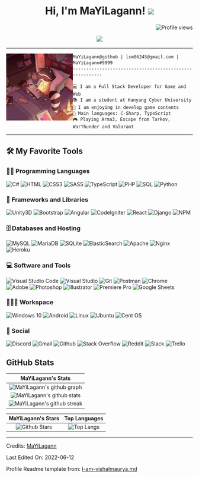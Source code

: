 <h1 align="center">
Hi, I'm MaYiLagann!
  <img src="https://media.giphy.com/media/hvRJCLFzcasrR4ia7z/giphy.gif" width="30"></h1>
 <!--<img src="https://komarev.com/ghpvc/?username=MaYiLagann&label=Profile%20Views&color=0e75b6&style=flat" align='right' alt="MaYiLagann" />-->
 <img src="https://gpvc.arturio.dev/MaYiLagann" alt="Profile views" align='right'/> <a href="https://github.com/MaYiLagann/MaYiLagann/"> </a>
<br/>

<!-- Typing SVG by DenverCoder1 - https://github.com/DenverCoder1/readme-typing-svg -->
<p align="center">
  <a href="https://github.com/DenverCoder1/readme-typing-svg"><img src="https://readme-typing-svg.herokuapp.com?lines=Game+%26+Web+Developer;Always%20learning%20new%20things%2E&font=Fira%20Code&center=true&width=380&height=45"></a>
</p>

<hr>

<img align="left" src="./lofi.gif" alt="Unfortunately I didn't find the author of the pic, feel to open a pull request if found" width="180"/>

```
MaYiLagann@github | lsm86245@gmail.com | MaYiLagann#9999
--------------------------------------------------------

💻 I am a Full Stack Developer for Game and Web
📚 I am a student at Hanyang Cyber University
📝 I am enjoying in develop game contents
🌟 Main languages: C-Sharp, TypeScript
🎮 Playing Arma3, Escape from Tarkov, WarThunder and Valorant
```

<hr>

## 🛠️ My Favorite Tools

### 👨‍💻 Programming Languages

<p>
    <img alt="C#" src="https://img.shields.io/badge/C%23-%23239120.svg?logo=c-sharp&logoColor=white">
    <img alt="HTML" src="https://img.shields.io/badge/HTML5%20-%23E34F26.svg?logo=html5&logoColor=white">
    <img alt="CSS3" src="https://img.shields.io/badge/CSS3%20-%231572B6.svg?logo=css3&logoColor=white">
    <img alt="SASS" src="https://img.shields.io/badge/SASS-hotpink.svg?logo=SASS&logoColor=white">
    <img alt="TypeScript" src="https://img.shields.io/badge/TypeScript-%23007ACC.svg?logo=typescript&logoColor=white">
    <img alt="PHP" src="https://img.shields.io/badge/PHP-%23777BB4.svg?logo=php&logoColor=white">
    <img alt="SQL" src="https://img.shields.io/badge/SQL%20-%23025E8C.svg?logo=amazon-dynamodb&logoColor=white">
    <img alt="Python" src="https://img.shields.io/badge/Python%20-%2314354C.svg?logo=python&logoColor=white">

</p>

### 🧰 Frameworks and Libraries

<p>
    <img alt="Unity3D" src="https://img.shields.io/badge/Unity3D-%23000000.svg?&logo=unity&logoColor=white">
    <img alt="Bootstrap" src="https://img.shields.io/badge/Bootstrap-563D7C?logo=bootstrap&logoColor=white">
    <img alt="Angular" src="https://img.shields.io/badge/Angular-%23DD0031.svg?&logo=angular&logoColor=white">
    <img alt="CodeIgniter" src="https://img.shields.io/badge/CodeIgniter-%23EF4223.svg?logo=codeIgniter&logoColor=white">
    <img alt="React" src="https://img.shields.io/badge/React-20232A?logo=react&logoColor=61DAFB">
    <img alt="Django" src="https://img.shields.io/badge/Django-092E20?logo=django&logoColor=white">
    <img alt="NPM" src="https://img.shields.io/badge/NPM-%23000000.svg?logo=npm&logoColor=white">

</p>

### 🗄️ Databases and Hosting

<p>
    <img alt="MySQL" src="https://img.shields.io/badge/MySQL-00000F?logo=mysql&logoColor=white">
    <img alt="MariaDB" src="https://img.shields.io/badge/MariaDB-003545?logo=mariadb&logoColor=white">
    <img alt="SQLite" src="https://img.shields.io/badge/SQLite-%2307405e.svg?logo=sqlite&logoColor=white">
    <img alt="ElasticSearch" src="https://img.shields.io/badge/-ElasticSearch-005571?logo=elasticsearch">
    <img alt="Apache" src="https://img.shields.io/badge/Apache-%23D42029.svg?logo=apache&logoColor=white">
    <img alt="Nginx" src="https://img.shields.io/badge/Nginx-%23009639.svg?logo=nginx&logoColor=white">
    <img alt="Heroku" src="https://img.shields.io/badge/Heroku%20-%23430098.svg?logo=heroku&logoColor=white">

</p>

### 💻 Software and Tools

<p>
    <img alt="Visual Studio Code" src="https://img.shields.io/badge/Visual%20Studio%20Code-0078d7.svg?logo=visual-studio-code&logoColor=white">
    <img alt="Visual Studio" src="https://img.shields.io/badge/Visual%20Studio-5C2D91.svg?logo=visual-studio&logoColor=white">
    <img alt="Git" src="https://img.shields.io/badge/Git%20-%23F05033.svg?logo=git&logoColor=white">
    <img alt="Postman" src="https://img.shields.io/badge/Postman-FF6C37?logo=postman&logoColor=white">
    <img alt="Chrome" src="https://img.shields.io/badge/Chrome-4285F4?logo=GoogleChrome&logoColor=white">
    <br>
    <img alt="Adobe" src="https://img.shields.io/badge/Adobe%20-%23FF0000.svg?logo=adobe&logoColor=white">
    <img alt="Photoshop" src="https://img.shields.io/badge/Photoshop-%2331A8FF.svg?logo=adobe%20photoshop&logoColor=white">
    <img alt="Illustrator" src="https://img.shields.io/badge/Illustrator-%23FF9A00.svg?logo=adobe%20illustrator&logoColor=white">
    <img alt="Premiere Pro" src="https://img.shields.io/badge/Premiere%20Pro-9999FF.svg?logo=Adobe%20Premiere%20Pro&logoColor=white">
    <img alt="Google Sheets" src="https://img.shields.io/badge/Google%20Sheets%20-%2334A853.svg?logo=google%20sheets&logoColor=white">

</p>

### 👨🏽‍💻 Workspace

<p>
    <img alt="Windows 10" src="https://img.shields.io/badge/Windows-0078D6?logo=windows&logoColor=white">
    <img alt="Android" src="https://img.shields.io/badge/Android-3DDC84?logo=android&logoColor=white">
    <img alt="Linux" src="https://img.shields.io/badge/Linux-FCC624?logo=linux&logoColor=black">
    <img alt="Ubuntu" src="https://img.shields.io/badge/Ubuntu-E95420?logo=ubuntu&logoColor=white">
    <img alt="Cent OS" src="https://img.shields.io/badge/Cent%20OS-002260?logo=centos&logoColor=F0F0F0">

</p>

### 🌠 Social

<p>
    <img alt="Discord" src="https://img.shields.io/badge/Discord-%237289DA.svg?logo=discord&logoColor=white">
    <img alt="Gmail" src="https://img.shields.io/badge/Gmail-D14836?logo=gmail&logoColor=white">
    <img alt="Github" src="https://img.shields.io/badge/Github-%23121011.svg?logo=github&logoColor=white">
    <img alt="Stack Overflow" src="https://img.shields.io/badge/-Stack%20Overflow-FE7A16?logo=stack-overflow&logoColor=white">
    <img alt="Reddit" src="https://img.shields.io/badge/Reddit-%23FF4500.svg?logo=Reddit&logoColor=white">
    <img alt="Slack" src="https://img.shields.io/badge/Slack-4A154B?logo=slack&logoColor=white">
    <img alt="Trello" src="https://img.shields.io/badge/Trello-%23026AA7.svg?logo=Trello&logoColor=white">

</p>

## GitHub Stats

|                                                                     MaYiLagann's Stats                                                                     |
|:------------------------------------------------------------------------------------------------------------------------------------------------------:|
| ![MaYiLagann's github graph](https://activity-graph.herokuapp.com/graph?username=MaYiLagann&theme=react-dark&hide_border=true&area=true) |
| ![MaYiLagann's github stats](https://github-readme-stats.vercel.app/api?username=MaYiLagann&show_icons=true&theme=algolia)              |
| ![MaYiLagann's github streak](https://github-readme-streak-stats.herokuapp.com/?user=MaYiLagann&theme=algolia)                    |

|                                                                                                      MaYiLagann's Stars                                                                                                       |                                                           Top Languages                                                           |
|:-------------------------------------------------------------------------------------------------------------------------------------------------------------------------------------------------------------------------:|:---------------------------------------------------------------------------------------------------------------------------------:|
| ![Github Stars](https://github-readme-stats.vercel.app/api?username=MaYiLagann&show_icons=true&locale=en&count_private=true&hide_rank=true&custom_title=My%20GitHub%20Stats&disable_animations=true&theme=algolia) | ![Top Langs](https://github-readme-stats.vercel.app/api/top-langs/?username=MaYiLagann&langs_count=8&theme=algolia&layout=compact) |

------
Credits: [MaYiLagann](https://github.com/MaYiLagann)

Last Edited On: 2022-06-12

Profile Readme template from: [I-am-vishalmaurya.md](https://github.com/durgeshsamariya/awesome-github-profile-readme-templates/blob/master/I-am-vishalmaurya.md)
